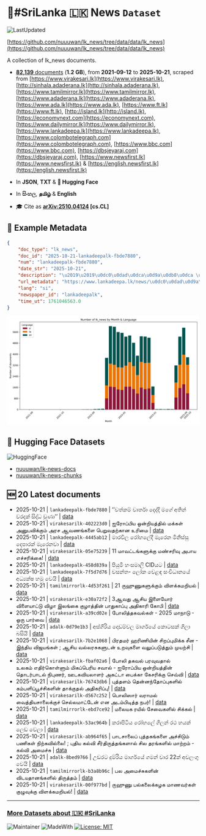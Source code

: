 # 📄#SriLanka 🇱🇰 News `Dataset`

![LastUpdated](https://img.shields.io/badge/last_updated-2025--10--21_17:15:09-green)

[https://github.com/nuuuwan/lk_news/tree/data/data/lk_news](https://github.com/nuuuwan/lk_news/tree/data/data/lk_news)

A collection of lk_news documents.

- [**82,139** documents](https://github.com/nuuuwan/lk_news/tree/data/data/lk_news) (**1.2 GB**), from **2021-09-12** to **2025-10-21**, scraped from [https://www.virakesari.lk](https://www.virakesari.lk), [http://sinhala.adaderana.lk](http://sinhala.adaderana.lk), [https://www.tamilmirror.lk](https://www.tamilmirror.lk), [https://www.adaderana.lk](https://www.adaderana.lk), [https://www.ada.lk](https://www.ada.lk), [https://www.ft.lk](https://www.ft.lk), [http://island.lk](http://island.lk), [https://economynext.com](https://economynext.com), [https://www.dailymirror.lk](https://www.dailymirror.lk), [https://www.lankadeepa.lk](https://www.lankadeepa.lk), [https://www.colombotelegraph.com](https://www.colombotelegraph.com), [https://www.bbc.com](https://www.bbc.com), [https://dbsjeyaraj.com](https://dbsjeyaraj.com), [https://www.newsfirst.lk](https://www.newsfirst.lk) & [https://english.newsfirst.lk](https://english.newsfirst.lk)

- In **JSON**, **TXT** & **🤗 Hugging Face**

- In **සිංහල**, **தமிழ்** & **English**

- 🎓 Cite as **[arXiv:2510.04124](https://arxiv.org/abs/2510.04124) [cs.CL]**

## 📝 Example Metadata

```json
{
    "doc_type": "lk_news",
    "doc_id": "2025-10-21-lankadeepalk-fbde7880",
    "num": "lankadeepalk-fbde7880",
    "date_str": "2025-10-21",
    "description": "\u2019\u2019\u0dc0\u0dad\u0dca\u0d9a\u0db8\u0dca \u0dc0\u0dcf\u0dbb\u0dca\u0dad\u0dcf \u0daf\u0dd9\u0daf\u0dca\u0daf\u0dd2 \u0db8\u0d9c\u0dda \u0d85\u0dad\u0dd2\u0db1\u0dca \u0dc0\u0dbb\u0daf\u0d9a\u0dca \u0dc3\u0dd2\u0daf\u0dca\u0db0 \u0dc0\u0dd4\u0dab\u0dcf\u2019\u2019",
    "url_metadata": "https://www.lankadeepa.lk/news/\u0dc0\u0dad\u0d9a\u0db8-\u0dc0\u0dbb\u0dad-\u0daf\u0daf\u0daf-\u0db8\u0d9c-\u0d85\u0dad\u0db1-\u0dc0\u0dbb\u0daf\u0d9a-\u0dc3\u0daf\u0db0-\u0dc0\u0dab/101-681773",
    "lang": "si",
    "newspaper_id": "lankadeepalk",
    "time_ut": 1761046563.0
}
```

![Chart](https://raw.githubusercontent.com/nuuuwan/lk_news/refs/heads/data/data/lk_news/docs_by_month_and_lang.png)

## 🤗 Hugging Face Datasets

![HuggingFace](https://img.shields.io/badge/-HuggingFace-FDEE21?style=for-the-badge&logo=HuggingFace)

- [nuuuwan/lk-news-docs](https://huggingface.co/datasets/nuuuwan/lk-news-docs)
- [nuuuwan/lk-news-chunks](https://huggingface.co/datasets/nuuuwan/lk-news-chunks)

## 🆕 20 Latest documents

- 2025-10-21 | `lankadeepalk-fbde7880` | ’’වත්කම් වාර්තා දෙද්දි මගේ අතින් වරදක් සිද්ධ වුණා’’ | [data](https://github.com/nuuuwan/lk_news/tree/data/data/lk_news/2020s/2025/2025-10-21-lankadeepalk-fbde7880)
- 2025-10-21 | `virakesarilk-402223d0` | ஐரோப்பிய ஒன்றியத்தில் மக்கள் அனுபவிக்கும் அரச ஆவணங்களை பெறுவதற்கான உரிமை | [data](https://github.com/nuuuwan/lk_news/tree/data/data/lk_news/2020s/2025/2025-10-21-virakesarilk-402223d0)
- 2025-10-21 | `lankadeepalk-4445ab12` | මාරවිල  රෝහ‍ලේදී මැරෙන මිනිස්සු දෙපාරක් මැරෙනවා | [data](https://github.com/nuuuwan/lk_news/tree/data/data/lk_news/2020s/2025/2025-10-21-lankadeepalk-4445ab12)
- 2025-10-21 | `virakesarilk-05e75239` | 11 மாவட்டங்களுக்கு மண்சரிவு அபாய எச்சரிக்கை! | [data](https://github.com/nuuuwan/lk_news/tree/data/data/lk_news/2020s/2025/2025-10-21-virakesarilk-05e75239)
- 2025-10-21 | `lankadeepalk-458d839a` | පියුමි හංසමාලි CIDයට | [data](https://github.com/nuuuwan/lk_news/tree/data/data/lk_news/2020s/2025/2025-10-21-lankadeepalk-458d839a)
- 2025-10-21 | `lankadeepalk-7f5d7d76` | වසන්ත- ලෝක වෙළඳ සංවිධානයේ අධ්‍යක්ෂ හමු වෙයි | [data](https://github.com/nuuuwan/lk_news/tree/data/data/lk_news/2020s/2025/2025-10-21-lankadeepalk-7f5d7d76)
- 2025-10-21 | `tamilmirrorlk-4d53f261` | 21 ருஹுணுகளுக்கும் விளக்கமறியல் | [data](https://github.com/nuuuwan/lk_news/tree/data/data/lk_news/2020s/2025/2025-10-21-tamilmirrorlk-4d53f261)
- 2025-10-21 | `virakesarilk-e30a72f2` | 3ஆவது ஆசிய இளையோர் விளையாட்டு விழா இலங்கை குழாத்தின் பாதுகாப்பு அதிகாரி கோபி | [data](https://github.com/nuuuwan/lk_news/tree/data/data/lk_news/2020s/2025/2025-10-21-virakesarilk-e30a72f2)
- 2025-10-21 | `virakesarilk-a39cd02e` | போலித்தகவல்கள் - 2025 மாநாடு - ஒரு பார்வை | [data](https://github.com/nuuuwan/lk_news/tree/data/data/lk_news/2020s/2025/2025-10-21-virakesarilk-a39cd02e)
- 2025-10-21 | `adalk-0d79e1b3` | අස්ගිරිය දොඩම්වල මාර්ගයේ කොටසක් ගිලා බසියි | [data](https://github.com/nuuuwan/lk_news/tree/data/data/lk_news/2020s/2025/2025-10-21-adalk-0d79e1b3)
- 2025-10-21 | `virakesarilk-7b2e1068` | பிரதமர் ஹரிணியின் சிறப்புமிக்க சீன - இந்திய விஜயங்கள் ; ஆசிய வல்லரசுகளுடன் உறவுகளை வலுப்படுத்தும் முயற்சி | [data](https://github.com/nuuuwan/lk_news/tree/data/data/lk_news/2020s/2025/2025-10-21-virakesarilk-7b2e1068)
- 2025-10-21 | `virakesarilk-fbaf02a6` | போலி தகவல் பரவுவதால் உலகம் எதிர்கொள்ளும் மிகப்பெரிய சவால் - ஐரோப்பிய ஒன்றியத்தின் தொடர்பாடல் நிபுணர், ஊடகவியலாளர் அகட்டா பைக்கா கேசரிக்கு செவ்வி | [data](https://github.com/nuuuwan/lk_news/tree/data/data/lk_news/2020s/2025/2025-10-21-virakesarilk-fbaf02a6)
- 2025-10-21 | `virakesarilk-76743db6` | புத்தளம் தென்னந்தோப்புகளில் கம்பளிப்பூச்சிகளின் தாக்குதல் அதிகரிப்பு! | [data](https://github.com/nuuuwan/lk_news/tree/data/data/lk_news/2020s/2025/2025-10-21-virakesarilk-76743db6)
- 2025-10-21 | `virakesarilk-d567c252` | பொலிஸார் வராமல் வைத்தியசாலைக்குச் செல்லமாட்டேன் என அடம்பிடித்த நபர்! | [data](https://github.com/nuuuwan/lk_news/tree/data/data/lk_news/2020s/2025/2025-10-21-virakesarilk-d567c252)
- 2025-10-21 | `tamilmirrorlk-ebd7ce92` | மலையக ரயில் சேவைகளில் சிக்கல் | [data](https://github.com/nuuuwan/lk_news/tree/data/data/lk_news/2020s/2025/2025-10-21-tamilmirrorlk-ebd7ce92)
- 2025-10-21 | `lankadeepalk-53ac964b` | කරාපිටිය රෝහලේ ගිලන් රථ හයක් ලෙඩ වෙලා | [data](https://github.com/nuuuwan/lk_news/tree/data/data/lk_news/2020s/2025/2025-10-21-lankadeepalk-53ac964b)
- 2025-10-21 | `virakesarilk-ab964f65` | பாடசாலைப் புத்தகங்களை அச்சிடும் பணிகள் நிற்கவில்லை! ; புதிய கல்வி சீர்திருத்தங்களால் சில தரங்களில் மாற்றம் - கல்வி அமைச்சு | [data](https://github.com/nuuuwan/lk_news/tree/data/data/lk_news/2020s/2025/2025-10-21-virakesarilk-ab964f65)
- 2025-10-21 | `adalk-8bed9766` | උඩරට දුම්රිය මාර්ගයේ ගමන් වාර 22ක් අවලංගු වෙයි | [data](https://github.com/nuuuwan/lk_news/tree/data/data/lk_news/2020s/2025/2025-10-21-adalk-8bed9766)
- 2025-10-21 | `tamilmirrorlk-b3a8b96c` | பல அமைச்சுகளின் விடயதானங்களில் திருத்தம் | [data](https://github.com/nuuuwan/lk_news/tree/data/data/lk_news/2020s/2025/2025-10-21-tamilmirrorlk-b3a8b96c)
- 2025-10-21 | `virakesarilk-00f977bd` | ருஹுணு பல்கலைக்கழக மாணவர்கள் குழுவுக்கு விளக்கமறியல்! | [data](https://github.com/nuuuwan/lk_news/tree/data/data/lk_news/2020s/2025/2025-10-21-virakesarilk-00f977bd)

---

### [More Datasets about 🇱🇰 #SriLanka](https://github.com/nuuuwan/lk_datasets)

![Maintainer](https://img.shields.io/badge/maintainer-nuuuwan-red)
![MadeWith](https://img.shields.io/badge/made_with-python-blue)
[![License: MIT](https://img.shields.io/badge/License-MIT-yellow.svg)](https://opensource.org/licenses/MIT)
